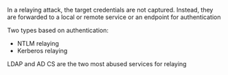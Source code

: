 In a relaying attack, the target credentials are not captured. Instead,
they are forwarded to a local or remote service or an endpoint for
authentication

Two types based on authentication:
- NTLM relaying
- Kerberos relaying

LDAP and AD CS are the two most abused services for relaying